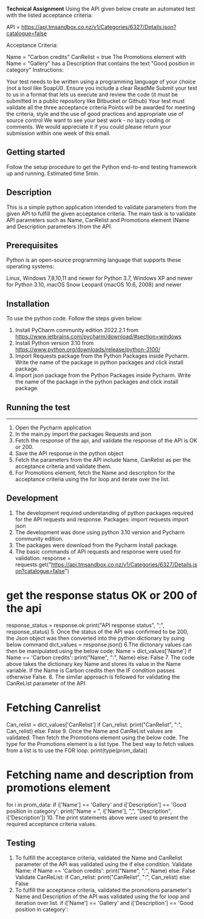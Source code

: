 **Technical Assignment**
Using the API given below create an automated test with the listed acceptance criteria:

 

API = https://api.tmsandbox.co.nz/v1/Categories/6327/Details.json?catalogue=false

 

Acceptance Criteria:

Name = "Carbon credits"
CanRelist = true
The Promotions element with Name = "Gallery" has a Description that contains the text "Good position in category"
Instructions:

Your test needs to be written using a programming language of your choice (not a tool like SoapUI). Ensure you include a clear ReadMe
Submit your test to us in a format that lets us execute and review the code (it must be submitted in a public repository like Bitbucket or Github)
Your test must validate all the three acceptance criteria
Points will be awarded for meeting the criteria, style and the use of good practices and appropriate use of source control
We want to see your best work - no lazy coding or comments.
We would appreciate it if you could please return your submission within one week of this email.


## **Getting started**
Follow the setup procedure to get the Python end-to-end testing framework up and running. Estimated time 5min.

**Description**
-------------
This is a simple python application intended to validate parameters from the given API to fulfill the given acceptance criteria.
The main task is to validate API parameters such as Name, CanRelist and Promotions element (Name and Description parameters )from the API.

## **Prerequisites**

Python is an open-source programming language that supports these operating systems:

Linux,
Windows 7,8,10,11 and newer for Python 3.7, Windows XP and newer for Python 3.10,
macOS Snow Leopard (macOS 10.6, 2008) and newer

**Installation**
----------------
To use the python code. Follow the steps given below:

1. Install PyCharm community edition 2022.2.1 from https://www.jetbrains.com/pycharm/download/#section=windows
2. Install Python version 3.10 from https://www.python.org/downloads/release/python-3100/
3. Import Requests package from the Python Packages inside Pycharm. Write the name of the package in python packages and click install package.
4. Import json package from the Python Packages inside Pycharm. Write the name of the package in the python packages and click install package.

## Running the test
------------------
1. Open the Pycharm application
2. In the main.py import the packages Requests and json 
3. Fetch the response of the api, and validate the response of the API is OK or 200.
4. Save the API response in the python object
5. Fetch the parameters from the API include Name, CanRelist as per the acceptance criteria and validate them.
6. For Promotions element, fetch the Name and description for the acceptance criteria using the for loop and iterate over the list.

**Development**
-----------

1. The development required understanding of python packages required for the API requests and response.
Packages:
import requests
import json
2. The development was done using python 3.10 version and Pycharm community edition.
3. The packages were download from the Pycharm Install package.
4. The basic commands of API requests and response were used for validation.
response = requests.get("https://api.tmsandbox.co.nz/v1/Categories/6327/Details.json?catalogue=false")
# get the response status OK or 200 of the api
response_status = response.ok
print("API response status", ";", response_status)
5. Once the status of the API was confirmed to be 200, the Json object was then converted into the python dictionary by suing below command
dict_values = response.json()
6.The dictonary values can then be manipulated using the below code:
Name = dict_values['Name']
if Name == 'Carbon credits':
    print("Name", ":", Name)
else:
    False
7. The code above takes the dictionary key Name and stores its value in the Name variable. If the Name is Carbon credits then the IF condition passes otherwise False.
8. The similar approach is followed for validating the CanReList parameter of the API.
# Fetching Canrelist
Can_relist = dict_values['CanRelist']
if Can_relist:
   print("CanRelist", ":", Can_relist)
else:
    False
9. Once the Name and CanReList values are validated. Then fetch the Promotions element using the below code. The type for the Promotions element is a list type.
The best way to fetch values from a list is to use the FOR loop.
print(type(prom_data))
# Fetching name and description from promotions element
for i in prom_data:
    if i['Name'] == 'Gallery' and i['Description'] == 'Good position in category':
        print("Name = ", i['Name'], ",", "Description", i['Description'])
10. The print statements above were used to present the required acceptance criteria values. 


**Testing**
-------

1. To fulfill the acceptance criteria, validated the Name and CanRelist parameter of the API was validated using the if else condition.
Validate Name:
if Name == 'Carbon credits':
    print("Name", ":", Name)
else:
    False
Validate CanReList:
if Can_relist:
   print("CanRelist", ":", Can_relist)
else:
    False
2. To fulfill the acceptance criteria, validated the promotions parameter's Name and Description of the API was validated using the for loop and iteration over list.
    if i['Name'] == 'Gallery' and i['Description'] == 'Good position in category':





